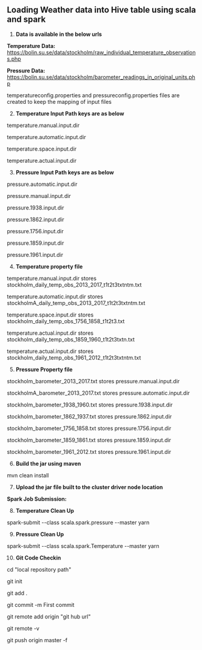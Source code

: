 ## Loading Weather data into Hive table using scala and spark ##

1. **Data is available in the below urls**

**Temperature Data:** 
https://bolin.su.se/data/stockholm/raw_individual_temperature_observations.php


**Pressure Data:** 
https://bolin.su.se/data/stockholm/barometer_readings_in_original_units.php

temperatureconfig.properties and pressureconfig.properties files are created to keep the mapping of input files

2. **Temperature Input Path keys  are as below**

temperature.manual.input.dir

temperature.automatic.input.dir

temperature.space.input.dir

temperature.actual.input.dir

3. **Pressure Input Path keys are as below**

pressure.automatic.input.dir

pressure.manual.input.dir

pressure.1938.input.dir

pressure.1862.input.dir

pressure.1756.input.dir
 
pressure.1859.input.dir

pressure.1961.input.dir

4. **Temperature property file**

temperature.manual.input.dir  stores stockholm_daily_temp_obs_2013_2017_t1t2t3txtntm.txt

temperature.automatic.input.dir  stores stockholmA_daily_temp_obs_2013_2017_t1t2t3txtntm.txt

temperature.space.input.dir  stores stockholm_daily_temp_obs_1756_1858_t1t2t3.txt

temperature.actual.input.dir  stores stockholm_daily_temp_obs_1859_1960_t1t2t3txtn.txt

temperature.actual.input.dir  stores stockholm_daily_temp_obs_1961_2012_t1t2t3txtntm.txt

5. **Pressure Property file**

stockholm_barometer_2013_2017.txt   stores   pressure.manual.input.dir

stockholmA_barometer_2013_2017.txt  stores   pressure.automatic.input.dir

stockholm_barometer_1938_1960.txt   stores pressure.1938.input.dir

stockholm_barometer_1862_1937.txt   stores  pressure.1862.input.dir

stockholm_barometer_1756_1858.txt   stores pressure.1756.input.dir

stockholm_barometer_1859_1861.txt   stores  pressure.1859.input.dir

stockholm_barometer_1961_2012.txt   stores pressure.1961.input.dir

6. **Build the jar using maven**

mvn clean install

7. **Upload the jar file built to the cluster driver node location**

**Spark Job Submission:** 

8. **Temperature Clean Up**

spark-submit --class scala.spark.pressure --master yarn <path to weather-1.0.jar>
 
9. **Pressure Clean Up**

spark-submit --class scala.spark.Temperature --master yarn <path to weather-1.0.jar>

10. **Git Code Checkin**

cd "local repository path"

git init

git add .

git commit -m First commit

git remote add origin "git hub url"

git remote -v

git push origin master -f
